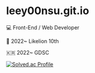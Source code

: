 # leey00nsu.git.io
💻 Front-End / Web Developer

🦁 2022~ Likelion 10th

🇰🇷 2022~ GDSC

[![Solved.ac Profile](http://mazassumnida.wtf/api/v2/generate_badge?boj=leeyoonsu96)](https://solved.ac/leeyoonsu96/)
